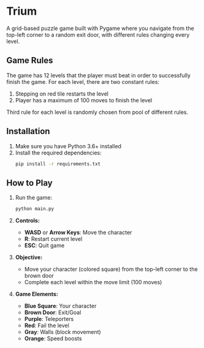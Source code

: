 # Trium

A grid-based puzzle game built with Pygame where you navigate from the top-left corner to a random exit door, with different rules changing every level.


## Game Rules 

The game has 12 levels that the player must beat in order to successfully finish the game.
For each level, there are two constant rules:
1. Stepping on red tile restarts the level
2. Player has a maximum of 100 moves to finish the level

Third rule for each level is randomly chosen from pool of different rules.


## Installation

1. Make sure you have Python 3.6+ installed
2. Install the required dependencies:
   ```bash
   pip install -r requirements.txt
   ```

## How to Play

1. Run the game:
   ```bash
   python main.py
   ```

2. **Controls:**
   - **WASD** or **Arrow Keys**: Move the character
   - **R**: Restart current level
   - **ESC**: Quit game

3. **Objective:**
   - Move your character (colored square) from the top-left corner to the brown door
   - Complete each level within the move limit (100 moves)
   

4. **Game Elements:**
   - **Blue Square**: Your character
   - **Brown Door**: Exit/Goal
   - **Purple**: Teleporters
   - **Red**: Fail the level 
   - **Gray**: Walls (block movement)
   - **Orange**: Speed boosts

